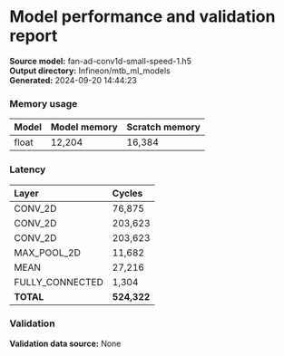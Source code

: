 # Model performance and validation report
**Source model:** fan-ad-conv1d-small-speed-1.h5  
**Output directory:** Infineon/mtb_ml_models  
**Generated:** 2024-09-20 14:44:23

### Memory usage
| Model | Model memory | Scratch memory |
| :--- | :--- | :--- |
| float | 12,204 | 16,384 |

### Latency
| Layer | Cycles |
| :--- | :--- |
| CONV_2D | 76,875 |
| CONV_2D | 203,623 |
| CONV_2D | 203,623 |
| MAX_POOL_2D | 11,682 |
| MEAN | 27,216 |
| FULLY_CONNECTED | 1,304 |
| **TOTAL** | **524,322** |

### Validation
**Validation data source:** None

